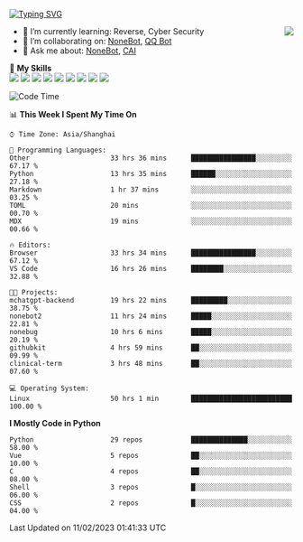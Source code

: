 [![Typing SVG](https://readme-typing-svg.herokuapp.com?size=25&duration=2500&color=8C43EA&vCenter=true&width=200&height=40&lines=Hi+there+%F0%9F%91%8B%F0%9F%8F%BB;I'm+yanyongyu)](https://git.io/typing-svg)

<a href="#">
  <img align="right" src="https://github-readme-stats.vercel.app/api?username=yanyongyu&count_private=true&show_icons=true&bg_color=15,f2f7fd,E0EAFC" />
</a>

- 🌱 I’m currently learning: Reverse, Cyber Security
- 👯 I’m collaborating on: [NoneBot](https://github.com/nonebot), [QQ Bot](https://github.com/Mrs4s/go-cqhttp)
- 💬 Ask me about: [NoneBot](https://github.com/nonebot), [CAI](https://github.com/cscs181/CAI)

🌟 **My Skills**  
![](https://img.shields.io/badge/-Python-3e74a2?style=flat-square&logo=Python&logoColor=fff)
![](https://img.shields.io/badge/-Node.js-339933?style=flat-square&logo=Node.js&logoColor=fff)
![](https://img.shields.io/badge/-Vue-4fc08d?style=flat-square&logo=Vue.js&logoColor=fff)
![](https://img.shields.io/badge/-React-2d98ce?style=flat-square&logo=React&logoColor=fff)
![](https://img.shields.io/badge/-Docker-2496ED?style=flat-square&logo=Docker&logoColor=fff)
![](https://img.shields.io/badge/-Linux-000000?style=flat-square&logo=Linux&logoColor=fff)
![](https://img.shields.io/badge/-MySQL-4479A1?style=flat-square&logo=MySQL&logoColor=fff)
![](https://img.shields.io/badge/-Redis-DC382D?style=flat-square&logo=Redis&logoColor=fff)
![](https://img.shields.io/badge/-MongoDB-47A248?style=flat-square&logo=MongoDB&logoColor=fff)

<!--START_SECTION:waka-->
![Code Time](http://img.shields.io/badge/Code%20Time-3%2C759%20hrs%2035%20mins-blue)

📊 **This Week I Spent My Time On** 

```text
⌚︎ Time Zone: Asia/Shanghai

💬 Programming Languages: 
Other                    33 hrs 36 mins      ████████████████░░░░░░░░░   67.17 % 
Python                   13 hrs 35 mins      ██████░░░░░░░░░░░░░░░░░░░   27.18 % 
Markdown                 1 hr 37 mins        ░░░░░░░░░░░░░░░░░░░░░░░░░   03.25 % 
TOML                     20 mins             ░░░░░░░░░░░░░░░░░░░░░░░░░   00.70 % 
MDX                      19 mins             ░░░░░░░░░░░░░░░░░░░░░░░░░   00.66 % 

🔥 Editors: 
Browser                  33 hrs 34 mins      ████████████████░░░░░░░░░   67.12 % 
VS Code                  16 hrs 26 mins      ████████░░░░░░░░░░░░░░░░░   32.88 % 

🐱‍💻 Projects: 
mchatgpt-backend         19 hrs 22 mins      █████████░░░░░░░░░░░░░░░░   38.75 % 
nonebot2                 11 hrs 24 mins      █████░░░░░░░░░░░░░░░░░░░░   22.81 % 
nonebug                  10 hrs 6 mins       █████░░░░░░░░░░░░░░░░░░░░   20.19 % 
githubkit                4 hrs 59 mins       ██░░░░░░░░░░░░░░░░░░░░░░░   09.99 % 
clinical-term            3 hrs 48 mins       ██░░░░░░░░░░░░░░░░░░░░░░░   07.60 % 

💻 Operating System: 
Linux                    50 hrs 1 min        █████████████████████████   100.00 % 

```

**I Mostly Code in Python** 

```text
Python                   29 repos            ██████████████░░░░░░░░░░░   58.00 % 
Vue                      5 repos             ██░░░░░░░░░░░░░░░░░░░░░░░   10.00 % 
C                        4 repos             ██░░░░░░░░░░░░░░░░░░░░░░░   08.00 % 
Shell                    3 repos             █░░░░░░░░░░░░░░░░░░░░░░░░   06.00 % 
CSS                      2 repos             █░░░░░░░░░░░░░░░░░░░░░░░░   04.00 % 

```



 Last Updated on 11/02/2023 01:41:33 UTC
<!--END_SECTION:waka-->
